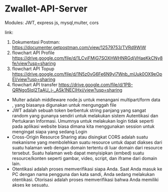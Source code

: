 # Zwallet-API-Server
Modules: JWT, express js, mysql,multer, cors

link:
1. Dokumentasi Postman: https://documenter.getpostman.com/view/12579753/TVRd9WjW
2. flowchart API Profile https://drive.google.com/file/d/1LCviFMjG7SOXHWHNRGdjVHaeKkCNy8fe/view?usp=sharing
3. flowchart API Topup https://drive.google.com/file/d/1N5z0vG6Fe6N9yl7Wnb_mUuk0OX9eOpEl/view?usp=sharing
4. flowchart API transfer https://drive.google.com/file/d/1PB-QRNgo5IqI2TaAU_j-_ASk1NECIHxi/view?usp=sharing

* Multer adalah middleware node.js untuk menangani multipart/form data , yang biasanya digunakan untuk mengunggah file
* JWT adalah sebuah token berbentuk string panjang yang sangat random yang gunanya sendiri untuk melakukan sistem Autentikasi dan Pertukaran Informasi. Umumnya untuk melakukan login tidak seperti pada aplikasi website biasa dimana kita menggunakan session untuk mengingat siapa yang sedang Login
* Cross-Origin Resource Sharing atau disingkat CORS adalah suatu mekanisme yang membolehkan suatu resource untuk dapat diakses dari suatu halaman web dengan domain tertentu di luar domain dari resource tersebut. Suatu halaman web dapat menyisipkan (embed) suatu resource/konten seperti gambar, video, script, dan iframe dari domain lain.
* Otentikasi adalah proses memverifikasi siapa Anda. Saat Anda masuk ke PC dengan nama pengguna dan kata sandi, Anda sedang melakukan otentikasi. Otorisasi adalah proses memverifikasi bahwa Anda memiliki akses ke sesuatu.
